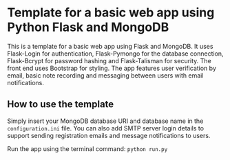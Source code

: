 # Template for a basic web app using Python Flask and MongoDB

This is a template for a basic web app using Flask and MongoDB. It uses Flask-Login for authentication, Flask-Pymongo for the database connection, Flask-Bcrypt for password hashing and Flask-Talisman for security. The front end uses Bootstrap for styling. The app features user verification by email, basic note recording and messaging between users with email notifications.

## How to use the template

Simply insert your MongoDB database URI and database name in the ```configuration.ini``` file. You can also add SMTP server login details to support sending registration emails and message notifications to users.

Run the app using the terminal command: ```python run.py```
